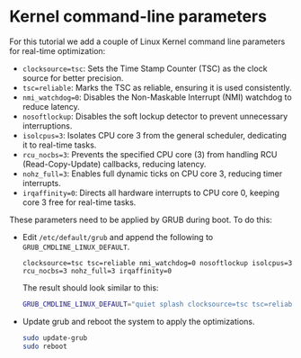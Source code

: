 # Kernel command-line parameters

For this tutorial we add a couple of Linux Kernel command line parameters for real-time optimization:

- `clocksource=tsc`: Sets the Time Stamp Counter (TSC) as the clock source for better precision.
- `tsc=reliable`: Marks the TSC as reliable, ensuring it is used consistently.
- `nmi_watchdog=0`: Disables the Non-Maskable Interrupt (NMI) watchdog to reduce latency.
- `nosoftlockup`: Disables the soft lockup detector to prevent unnecessary interruptions.
- `isolcpus=3`: Isolates CPU core 3 from the general scheduler, dedicating it to real-time tasks.
- `rcu_nocbs=3`: Prevents the specified CPU core (3) from handling RCU (Read-Copy-Update) callbacks, reducing latency.
- `nohz_full=3`: Enables full dynamic ticks on CPU core 3, reducing timer interrupts.
- `irqaffinity=0`: Directs all hardware interrupts to CPU core 0, keeping core 3 free for real-time tasks.


These parameters need to be applied by GRUB during boot.
To do this:

- Edit `/etc/default/grub` and append the following to `GRUB_CMDLINE_LINUX_DEFAULT`.
  
  ```text
  clocksource=tsc tsc=reliable nmi_watchdog=0 nosoftlockup isolcpus=3 rcu_nocbs=3 nohz_full=3 irqaffinity=0
  ```
  
  The result should look similar to this:
  
  ```bash
  GRUB_CMDLINE_LINUX_DEFAULT="quiet splash clocksource=tsc tsc=reliable nmi_watchdog=0 nosoftlockup isolcpus=3 rcu_nocbs=3 nohz_full=3 irqaffinity=0"
  ```

- Update grub and reboot the system to apply the optimizations.
  
  ```bash
  sudo update-grub
  sudo reboot
  ``` 
